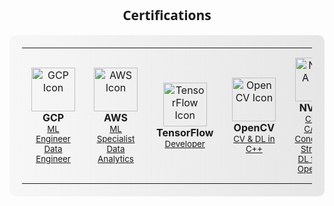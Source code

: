 <h2 align="center" style="font-family: 'Segoe UI', Tahoma, Geneva, Verdana, sans-serif;">Certifications</h2>

<div style="background: linear-gradient(to right, #f7f7f7, #e6e6e6); padding: 20px; border-radius: 10px;">
  <table align="center" style="width: 100%; max-width: 800px; margin: 0 auto;">
    <tr>
      <td align="center" style="padding: 15px;">
        <img width="70" src="https://img.icons8.com/color/48/000000/google-cloud-platform.png" alt="GCP Icon"/>
        <br><b>GCP</b>
        <br>
        <sub><a href="https://www.credential.net/b5b51cc4-b3fa-4e04-9fbf-b07d2f57c787key=99876cf8adeb733170041c7ae6a87be244912356b51b572de22f2597354d0281">ML Engineer</a></sub>
        <br>
        <sub><a href="https://www.credly.com/badges/4d506db3-e1d7-42cb-b6e1-0358955089ad/public_url">Data Engineer</a></sub>
      </td>
      <td align="center" style="padding: 15px;">
        <img width="70" src="https://img.icons8.com/color/48/000000/amazon-web-services.png" alt="AWS Icon"/>
        <br><b>AWS</b>
        <br>
        <sub><a href="https://www.credly.com/badges/5d45db0e-70ec-42a9-bbef-0683c2e0f102">ML Specialist</a></sub>
        <br>
        <sub><a href="https://www.credly.com/badges/84ac7ca2-5fca-4e09-ae54-7c82ae4ebaae/public_url">Data Analytics</a></sub>
      </td>
      <td align="center" style="padding: 15px;">
        <img width="70" src="https://img.icons8.com/color/48/000000/tensorflow.png" alt="TensorFlow Icon"/>
        <br><b>TensorFlow</b>
        <br>
        <sub><a href="https://www.credential.net/05090036-7608-481c-946a-04c0ed0919c2#gs.aqsnm2">Developer</a></sub>
      </td>
      <td align="center" style="padding: 15px;">
        <img width="70" src="https://opencv.org/wp-content/uploads/2020/07/OpenCV_logo_no_text-1.png" alt="OpenCV Icon"/>
        <br><b>OpenCV</b>
        <br>
        <sub><a href="https://courses.opencv.org/certificates/70e99b41591e4f5db8775ebfb91f5863">CV & DL in C++</a></sub>
      </td>
      <td align="center" style="padding: 15px;">
        <img width="70" src="https://img.icons8.com/color/48/000000/nvidia.png" alt="NVIDIA Icon"/>
        <br><b>NVIDIA</b>
        <br>
        <sub><a href="https://learn.nvidia.com/certificates?id=fc37af23e17940028b3bb8221c78f2ea">CUDA C/C++</a></sub>
        <br>
        <sub><a href="https://learn.nvidia.com/certificates?id=99Gp24-MT0GPtdXmyQ_kHw">Concurrent Streams</a></sub>
        <br>
        <sub><a href="https://learn.nvidia.com/certificates?id=rpIVcJyMRVeAE4wk5PWokA">DL for CV</a></sub>
        <br>
        <sub><a href="https://learn.nvidia.com/certificates?id=Ea6TWlY6RsiIcAtl3OvIBQ">OpenACC</a></sub>
      </td>
      <td align="center" style="padding: 15px;">
        <img width="70" src="https://img.icons8.com/color/48/000000/kubernetes.png" alt="Kubernetes Icon"/>
        <br><b>Kubernetes</b>
        <br>
        <sub><a href="https://ti-user-certificates.s3.amazonaws.com/e0df7fbf-a057-42af-8a1f-590912be5460/f5f29669-3c65-4fd1-ba5c-fad977a42014-amin-sedaghat-450c7e0c-bf4a-4ea7-a80f-7f2bc5d54d73-certificate.pdf">Administrator</a></sub>
      </td>
    </tr>
  </table>
</div>
